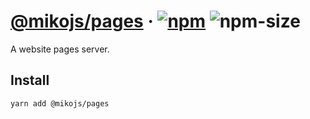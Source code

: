 # [@mikojs/pages][website] · <!-- badges.start -->[![npm][npm-image]][npm-link] ![npm-size][npm-size-image]

[npm-image]: https://img.shields.io/npm/v/@mikojs/pages.svg
[npm-link]: https://www.npmjs.com/package/@mikojs/pages
[npm-size-image]: https://img.shields.io/bundlephobia/minzip/@mikojs/pages.svg

<!-- badges.end -->

[website]: https://mikojs.github.io/core/pages

A website pages server.

## Install

```sh
yarn add @mikojs/pages
```

